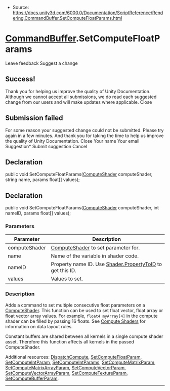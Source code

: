 * Source: https://docs.unity3d.com/6000.0/Documentation/ScriptReference/Rendering.CommandBuffer.SetComputeFloatParams.html

#  [CommandBuffer](https://docs.unity3d.com/6000.0/Documentation/ScriptReference/Rendering.CommandBuffer.html).SetComputeFloatParams
Leave feedback
Suggest a change
## Success!
Thank you for helping us improve the quality of Unity Documentation. Although we cannot accept all submissions, we do read each suggested change from our users and will make updates where applicable.
Close
## Submission failed
For some reason your suggested change could not be submitted. Please <a>try again</a> in a few minutes. And thank you for taking the time to help us improve the quality of Unity Documentation.
Close
Your name Your email Suggestion* Submit suggestion
Cancel
## Declaration
public void SetComputeFloatParams([ComputeShader](https://docs.unity3d.com/6000.0/Documentation/ScriptReference/ComputeShader.html) computeShader, string name, params float[] values); 
## Declaration
public void SetComputeFloatParams([ComputeShader](https://docs.unity3d.com/6000.0/Documentation/ScriptReference/ComputeShader.html) computeShader, int nameID, params float[] values); 
### Parameters
Parameter | Description  
---|---  
computeShader |  [ComputeShader](https://docs.unity3d.com/6000.0/Documentation/ScriptReference/ComputeShader.html) to set parameter for.  
name | Name of the variable in shader code.  
nameID | Property name ID. Use [Shader.PropertyToID](https://docs.unity3d.com/6000.0/Documentation/ScriptReference/Shader.PropertyToID.html) to get this ID.  
values | Values to set.  
### Description
Adds a command to set multiple consecutive float parameters on a [ComputeShader](https://docs.unity3d.com/6000.0/Documentation/ScriptReference/ComputeShader.html).
This function can be used to set float vector, float array or float vector array values. For example, `float4 myArray[4]` in the compute shader can be filled by passing 16 floats. See [Compute Shaders](https://docs.unity3d.com/6000.0/Documentation/Manual/class-ComputeShader.html) for information on data layout rules.  
  
Constant buffers are shared between all kernels in a single compute shader asset. Therefore this function affects all kernels in the passed ComputeShader.  
  
Additional resources: [DispatchCompute](https://docs.unity3d.com/6000.0/Documentation/ScriptReference/Rendering.CommandBuffer.DispatchCompute.html), [SetComputeFloatParam](https://docs.unity3d.com/6000.0/Documentation/ScriptReference/Rendering.CommandBuffer.SetComputeFloatParam.html), [SetComputeIntParam](https://docs.unity3d.com/6000.0/Documentation/ScriptReference/Rendering.CommandBuffer.SetComputeIntParam.html), [SetComputeIntParams](https://docs.unity3d.com/6000.0/Documentation/ScriptReference/Rendering.CommandBuffer.SetComputeIntParams.html), [SetComputeMatrixParam](https://docs.unity3d.com/6000.0/Documentation/ScriptReference/Rendering.CommandBuffer.SetComputeMatrixParam.html), [SetComputeMatrixArrayParam](https://docs.unity3d.com/6000.0/Documentation/ScriptReference/Rendering.CommandBuffer.SetComputeMatrixArrayParam.html), [SetComputeVectorParam](https://docs.unity3d.com/6000.0/Documentation/ScriptReference/Rendering.CommandBuffer.SetComputeVectorParam.html), [SetComputeVectorArrayParam](https://docs.unity3d.com/6000.0/Documentation/ScriptReference/Rendering.CommandBuffer.SetComputeVectorArrayParam.html), [SetComputeTextureParam](https://docs.unity3d.com/6000.0/Documentation/ScriptReference/Rendering.CommandBuffer.SetComputeTextureParam.html), [SetComputeBufferParam](https://docs.unity3d.com/6000.0/Documentation/ScriptReference/Rendering.CommandBuffer.SetComputeBufferParam.html).
* * *
